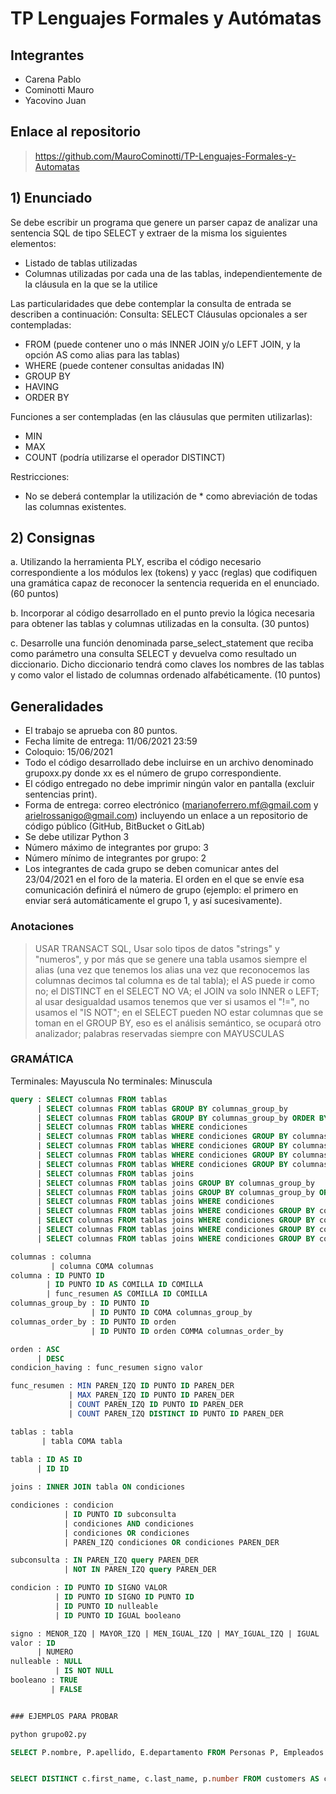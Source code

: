 # TP Lenguajes Formales y Autómatas
## Integrantes
- Carena Pablo
- Cominotti Mauro
- Yacovino Juan
## Enlace al repositorio
> https://github.com/MauroCominotti/TP-Lenguajes-Formales-y-Automatas

## 1)	Enunciado

Se debe escribir un programa que genere un parser capaz de analizar una sentencia SQL de tipo SELECT y extraer de la misma los siguientes elementos:
-	Listado de tablas utilizadas
-	Columnas utilizadas por cada una de las tablas, independientemente de la cláusula en la que se la utilice

Las particularidades que debe contemplar la consulta de entrada se describen a continuación:
Consulta: SELECT
Cláusulas opcionales a ser contempladas:
-	FROM (puede contener uno o más INNER JOIN y/o LEFT JOIN, y la opción AS como alias para las tablas)
-	WHERE (puede contener consultas anidadas IN)
-	GROUP BY
-	HAVING
-	ORDER BY

Funciones a ser contempladas (en las cláusulas que permiten utilizarlas):
-	MIN
-	MAX
-	COUNT (podría utilizarse el operador DISTINCT)

Restricciones:
-	No se deberá contemplar la utilización de * como abreviación de todas las columnas existentes.

## 2)	Consignas

a.	Utilizando la herramienta PLY, escriba el código necesario correspondiente a los módulos lex (tokens) y yacc (reglas) que codifiquen una gramática capaz de reconocer la sentencia requerida en el enunciado. (60 puntos)

b.	Incorporar al código desarrollado en el punto previo la lógica necesaria para obtener las tablas y columnas utilizadas en la consulta. (30 puntos)

c.	Desarrolle una función denominada parse_select_statement que reciba como parámetro una consulta SELECT y devuelva como resultado un diccionario. Dicho diccionario tendrá como claves los nombres de las tablas y como valor el listado de columnas ordenado alfabéticamente. (10 puntos)

## Generalidades

-	El trabajo se aprueba con 80 puntos.
-	Fecha límite de entrega: 11/06/2021 23:59
-	Coloquio: 15/06/2021
-	Todo el código desarrollado debe incluirse en un archivo denominado grupoxx.py donde xx es el número de grupo correspondiente.
-	El código entregado no debe imprimir ningún valor en pantalla (excluir sentencias print).
-	Forma de entrega: correo electrónico (marianoferrero.mf@gmail.com y arielrossanigo@gmail.com) incluyendo un enlace a un repositorio de código público (GitHub, BitBucket o GitLab) 
-	Se debe utilizar Python 3
-	Número máximo de integrantes por grupo: 3
-	Número mínimo de integrantes por grupo: 2
-	Los integrantes de cada grupo se deben comunicar antes del 23/04/2021 en el foro de la materia. El orden en el que se envíe esa comunicación definirá el número de grupo (ejemplo: el primero en enviar será automáticamente el grupo 1, y así sucesivamente).

### Anotaciones
> USAR TRANSACT SQL, Usar solo tipos de datos "strings" y "numeros", y por más que se genere una tabla usamos siempre el alias (una vez que tenemos los alias una vez que reconocemos las columnas decimos tal columna es de tal tabla); el AS puede ir como no; el DISTINCT en el SELECT NO VA; el JOIN va solo INNER o LEFT; al usar desigualdad usamos tenemos que ver si usamos el "!=", no usamos el "IS NOT"; en el SELECT pueden NO estar columnas que se toman en el GROUP BY, eso es el análisis semántico, se ocupará otro analizador; palabras reservadas siempre con MAYUSCULAS


### GRAMÁTICA
Terminales: Mayuscula
No terminales: Minuscula

```SQL
query : SELECT columnas FROM tablas
      | SELECT columnas FROM tablas GROUP BY columnas_group_by
      | SELECT columnas FROM tablas GROUP BY columnas_group_by ORDER BY columnas_order_by
      | SELECT columnas FROM tablas WHERE condiciones
      | SELECT columnas FROM tablas WHERE condiciones GROUP BY columnas_group_by
      | SELECT columnas FROM tablas WHERE condiciones GROUP BY columnas_group_by ORDER BY columnas_order_by
      | SELECT columnas FROM tablas WHERE condiciones GROUP BY columnas_group_by HAVING condicion_having
      | SELECT columnas FROM tablas WHERE condiciones GROUP BY columnas_group_by HAVING condicion_having ORDER BY columnas_order_by
      | SELECT columnas FROM tablas joins
      | SELECT columnas FROM tablas joins GROUP BY columnas_group_by
      | SELECT columnas FROM tablas joins GROUP BY columnas_group_by ORDER BY columnas_order_by
      | SELECT columnas FROM tablas joins WHERE condiciones
      | SELECT columnas FROM tablas joins WHERE condiciones GROUP BY columnas_group_by
      | SELECT columnas FROM tablas joins WHERE condiciones GROUP BY columnas_group_by ORDER BY columnas_order_by
      | SELECT columnas FROM tablas joins WHERE condiciones GROUP BY columnas_group_by HAVING condicion_having
      | SELECT columnas FROM tablas joins WHERE condiciones GROUP BY columnas_group_by HAVING condicion_having ORDER BY columnas_order_by

columnas : columna 
         | columna COMA columnas
columna : ID PUNTO ID 
        | ID PUNTO ID AS COMILLA ID COMILLA
        | func_resumen AS COMILLA ID COMILLA
columnas_group_by : ID PUNTO ID
                  | ID PUNTO ID COMA columnas_group_by
columnas_order_by : ID PUNTO ID orden
                  | ID PUNTO ID orden COMMA columnas_order_by

orden : ASC
      | DESC
condicion_having : func_resumen signo valor

func_resumen : MIN PAREN_IZQ ID PUNTO ID PAREN_DER
             | MAX PAREN_IZQ ID PUNTO ID PAREN_DER
             | COUNT PAREN_IZQ ID PUNTO ID PAREN_DER
             | COUNT PAREN_IZQ DISTINCT ID PUNTO ID PAREN_DER

tablas : tabla 
       | tabla COMA tabla
       
tabla : ID AS ID 
      | ID ID

joins : INNER JOIN tabla ON condiciones

condiciones : condicion
            | ID PUNTO ID subconsulta
            | condiciones AND condiciones
            | condiciones OR condiciones
            | PAREN_IZQ condiciones OR condiciones PAREN_DER

subconsulta : IN PAREN_IZQ query PAREN_DER
            | NOT IN PAREN_IZQ query PAREN_DER

condicion : ID PUNTO ID SIGNO VALOR
          | ID PUNTO ID SIGNO ID PUNTO ID
          | ID PUNTO ID nulleable
          | ID PUNTO ID IGUAL booleano

signo : MENOR_IZQ | MAYOR_IZQ | MEN_IGUAL_IZQ | MAY_IGUAL_IZQ | IGUAL | DESIGUAL
valor : ID
      | NUMERO
nulleable : NULL
          | IS NOT NULL
booleano : TRUE
         | FALSE


### EJEMPLOS PARA PROBAR

python grupo02.py

SELECT P.nombre, P.apellido, E.departamento FROM Personas P, Empleados E INNER JOIN Empleados E ON E.Dni = P.Dni WHERE P.nombre = P.apellido GROUP BY P.nombre, P.apellido, P.dni, P.Sectores HAVING COUNT(P.sectores) > 10 ORDER BY P.nombre DESC


SELECT DISTINCT c.first_name, c.last_name, p.number FROM customers AS c LEFT JOIN phones_numbers AS p ON c.id = p.customer_id

```
